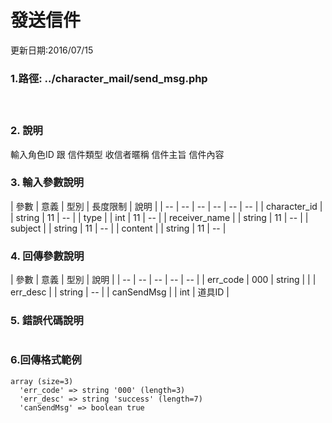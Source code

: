 
# 發送信件



更新日期:2016/07/15

### 1.路徑: ../character_mail/send_msg.php  　   　　　　 
   　　　　  　

### 2. 說明

輸入角色ID 跟 信件類型  收信者暱稱 信件主旨 信件內容
### 3. 輸入參數說明

| 參數 | 意義 | 型別 | 長度限制 | 說明 |
| -- | -- | -- | -- | -- | -- |
| character_id |  | string | 11   |   --  |
| type |  | int | 11   |   --  |
| receiver_name |  | string | 11   |   --  |
| subject |  | string | 11   |   --  |
| content |  | string | 11   |   --  |


### 4. 回傳參數說明
| 參數 | 意義 | 型別 | 說明 |
| -- | -- | -- | -- | -- |
| err_code | 000 | string |  |
| err_desc |  | string | -- |
| canSendMsg |  | int | 道具ID |


### 5. 錯誤代碼說明
```

  ```

### 6.回傳格式範例
```
array (size=3)
  'err_code' => string '000' (length=3)
  'err_desc' => string 'success' (length=7)
  'canSendMsg' => boolean true

```













